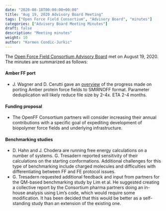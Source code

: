 ```yaml
---
date: "2020-08-18T00:00:00+00:00"
title: "Aug 19, 2020 Advisory Board Meeting"
tags: ["Open Force Field Consortium", "Advisory Board", "minutes"]
categories: ["Advisory Board Meeting Minutes"]
draft: false
description: "Meeting minutes"
weight: 10
author: "Karmen Condic-Jurkic"
---
```


The [Open Force Field Consortium Advisory Board](https://openforcefield.org/about/organization/#open-force-field-consortium) met on August 19, 2020.
The minutes are summarized as follows:

#### Amber FF port

* J. Wagner and D. Cerutti gave an [overview](https://drive.google.com/file/d/1VIzvhFPFHJwWKGIqJWAXr1lhPSm8DYVO/view?usp=sharing) of the progress made on porting Amber protein force fields to SMIRNOFF format. Parameter deduplication will likely reduce file size by 2-4x. ETA 2-4 months.


#### Funding proposal

* The OpenFF Consortium partners will consider increasing their annual contributions with a specific goal of expediting development of biopolymer force fields and underlying infrastructure.  


#### Benchmarking studies

* D. Hahn and J. Chodera are running free energy calculations on a number of systems. G. Tresadern reported sensitivity of their calculations on the starting conformations. Additional challenges for this type of benchmarking include charged molecules and difficulties with differentiating between FF and FE protocol issues.
* G. Tresadern requested additional feedback and input from partners for the QM-based benchmarking study by Lim et al. He suggested creating a collective report by the Consortium pharma partners doing an in-house analysis using Lim’s code, which would require some modification. It has been decided that this would be better as a self-standing study than an extension of the existing one.
